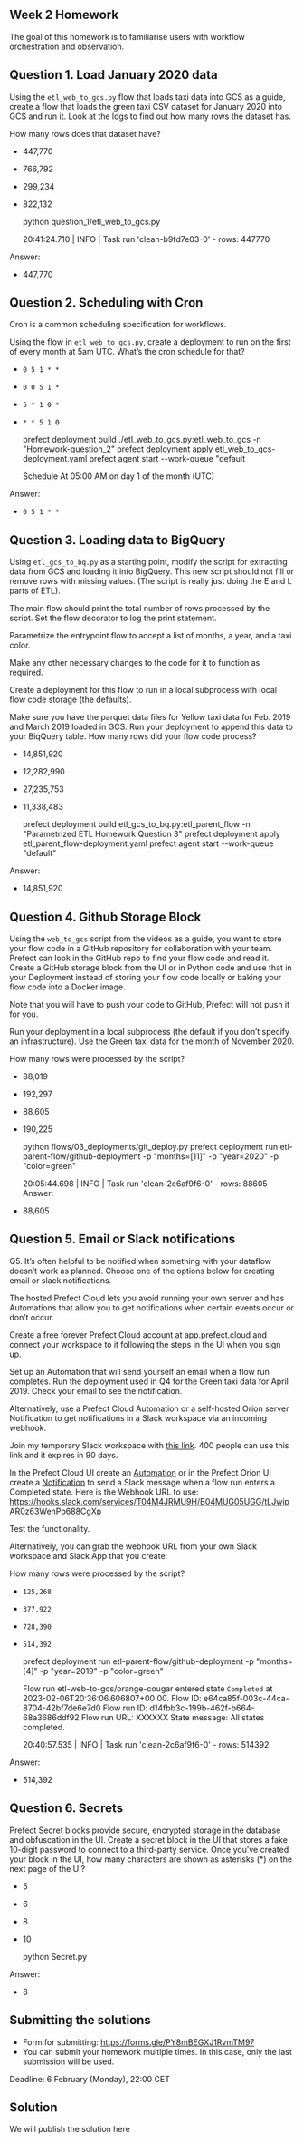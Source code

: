 ## Week 2 Homework

The goal of this homework is to familiarise users with workflow orchestration and observation. 


## Question 1. Load January 2020 data

Using the `etl_web_to_gcs.py` flow that loads taxi data into GCS as a guide, create a flow that loads the green taxi CSV dataset for January 2020 into GCS and run it. Look at the logs to find out how many rows the dataset has.

How many rows does that dataset have?

* 447,770
* 766,792
* 299,234
* 822,132

    python question_1/etl_web_to_gcs.py

    20:41:24.710 | INFO    | Task run 'clean-b9fd7e03-0' - rows: 447770

Answer:
* 447,770


## Question 2. Scheduling with Cron

Cron is a common scheduling specification for workflows. 

Using the flow in `etl_web_to_gcs.py`, create a deployment to run on the first of every month at 5am UTC. What’s the cron schedule for that?

- `0 5 1 * *`
- `0 0 5 1 *`
- `5 * 1 0 *`
- `* * 5 1 0`


    prefect deployment build ./etl_web_to_gcs.py:etl_web_to_gcs -n "Homework-question_2"
    prefect deployment apply etl_web_to_gcs-deployment.yaml
    prefect agent start --work-queue "default

    Schedule
    At 05:00 AM on day 1 of the month (UTC)

Answer:
- `0 5 1 * *`


## Question 3. Loading data to BigQuery 

Using `etl_gcs_to_bq.py` as a starting point, modify the script for extracting data from GCS and loading it into BigQuery. This new script should not fill or remove rows with missing values. (The script is really just doing the E and L parts of ETL).

The main flow should print the total number of rows processed by the script. Set the flow decorator to log the print statement.

Parametrize the entrypoint flow to accept a list of months, a year, and a taxi color. 

Make any other necessary changes to the code for it to function as required.

Create a deployment for this flow to run in a local subprocess with local flow code storage (the defaults).

Make sure you have the parquet data files for Yellow taxi data for Feb. 2019 and March 2019 loaded in GCS. Run your deployment to append this data to your BiqQuery table. How many rows did your flow code process?

- 14,851,920
- 12,282,990
- 27,235,753
- 11,338,483


    prefect deployment build etl_gcs_to_bq.py:etl_parent_flow -n "Parametrized ETL Homework Question 3"
    prefect deployment apply etl_parent_flow-deployment.yaml
    prefect agent start --work-queue "default"

Answer:
- 14,851,920

## Question 4. Github Storage Block

Using the `web_to_gcs` script from the videos as a guide, you want to store your flow code in a GitHub repository for collaboration with your team. Prefect can look in the GitHub repo to find your flow code and read it. Create a GitHub storage block from the UI or in Python code and use that in your Deployment instead of storing your flow code locally or baking your flow code into a Docker image. 

Note that you will have to push your code to GitHub, Prefect will not push it for you.

Run your deployment in a local subprocess (the default if you don’t specify an infrastructure). Use the Green taxi data for the month of November 2020.

How many rows were processed by the script?

- 88,019
- 192,297
- 88,605
- 190,225

    python flows/03_deployments/git_deploy.py
    prefect deployment run etl-parent-flow/github-deployment  -p "months=[11]" -p "year=2020" -p "color=green"

    20:05:44.698 | INFO    | Task run 'clean-2c6af9f6-0' - rows: 88605
Answer:
- 88,605

## Question 5. Email or Slack notifications

Q5. It’s often helpful to be notified when something with your dataflow doesn’t work as planned. Choose one of the options below for creating email or slack notifications.

The hosted Prefect Cloud lets you avoid running your own server and has Automations that allow you to get notifications when certain events occur or don’t occur. 

Create a free forever Prefect Cloud account at app.prefect.cloud and connect your workspace to it following the steps in the UI when you sign up. 

Set up an Automation that will send yourself an email when a flow run completes. Run the deployment used in Q4 for the Green taxi data for April 2019. Check your email to see the notification.

Alternatively, use a Prefect Cloud Automation or a self-hosted Orion server Notification to get notifications in a Slack workspace via an incoming webhook. 

Join my temporary Slack workspace with [this link](https://join.slack.com/t/temp-notify/shared_invite/zt-1odklt4wh-hH~b89HN8MjMrPGEaOlxIw). 400 people can use this link and it expires in 90 days. 

In the Prefect Cloud UI create an [Automation](https://docs.prefect.io/ui/automations) or in the Prefect Orion UI create a [Notification](https://docs.prefect.io/ui/notifications/) to send a Slack message when a flow run enters a Completed state. Here is the Webhook URL to use: https://hooks.slack.com/services/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

Test the functionality.

Alternatively, you can grab the webhook URL from your own Slack workspace and Slack App that you create. 


How many rows were processed by the script?

- `125,268`
- `377,922`
- `728,390`
- `514,392`
    
    prefect deployment run etl-parent-flow/github-deployment  -p "months=[4]" -p "year=2019" -p "color=green"

    Flow run etl-web-to-gcs/orange-cougar entered state `Completed` at 2023-02-06T20:36:06.606807+00:00.
    Flow ID: e64ca85f-003c-44ca-8704-42bf7de6e7d0
    Flow run ID: d14fbb3c-199b-462f-b664-68a3686ddf92
    Flow run URL: XXXXXX
    State message: All states completed.

    20:40:57.535 | INFO    | Task run 'clean-2c6af9f6-0' - rows: 514392

Answer:
- 514,392

## Question 6. Secrets

Prefect Secret blocks provide secure, encrypted storage in the database and obfuscation in the UI. Create a secret block in the UI that stores a fake 10-digit password to connect to a third-party service. Once you’ve created your block in the UI, how many characters are shown as asterisks (*) on the next page of the UI?

- 5
- 6
- 8
- 10

    python Secret.py

Answer:
- 8

## Submitting the solutions

* Form for submitting: https://forms.gle/PY8mBEGXJ1RvmTM97
* You can submit your homework multiple times. In this case, only the last submission will be used. 

Deadline: 6 February (Monday), 22:00 CET


## Solution

We will publish the solution here
